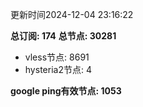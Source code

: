更新时间2024-12-04 23:16:22

**总订阅: 174**
**总节点: 30281**
- vless节点: 8691
- hysteria2节点: 4

**google ping有效节点: 1053**
